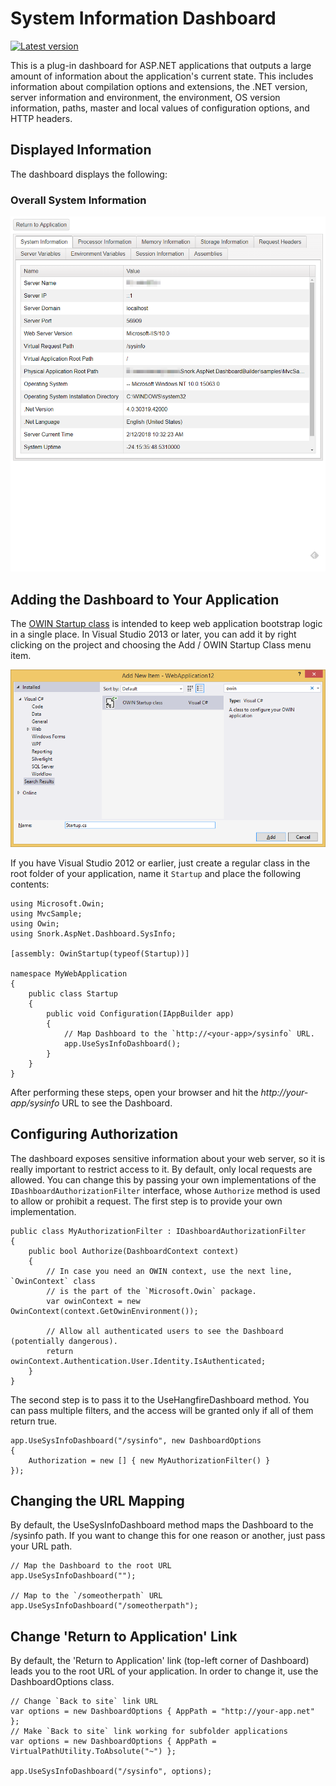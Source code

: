 ﻿# System Information Dashboard
[![Latest version](https://img.shields.io/nuget/v/Snork.AspNet.Dashboard.SysInfo.svg)](https://www.nuget.org/packages/Snork.AspNet.Dashboard.SysInfo/) 


This is a plug-in dashboard for ASP.NET applications that outputs a large amount of information about the application's current state. This includes information about compilation options and extensions, the .NET version, server information and environment, the environment, OS version information, paths, master and local values of configuration options, and HTTP headers.

## Displayed Information

The dashboard displays the following:

### Overall System Information

![System](docs/01-system.png)

## Adding the Dashboard to Your Application
The [OWIN Startup class](https://docs.microsoft.com/en-us/aspnet/aspnet/overview/owin-and-katana/owin-startup-class-detection) is intended to keep web application bootstrap logic in a single place. In Visual Studio 2013 or later, you can add it by right clicking on the project and choosing the Add / OWIN Startup Class menu item.

![Adding startup class](docs/add-owin-startup.png)

If you have Visual Studio 2012 or earlier, just create a regular class in the root folder of your application, name it `Startup` and place the following contents:
```
using Microsoft.Owin;
using MvcSample;
using Owin;
using Snork.AspNet.Dashboard.SysInfo;

[assembly: OwinStartup(typeof(Startup))]

namespace MyWebApplication
{
    public class Startup
    {
        public void Configuration(IAppBuilder app)
        {
            // Map Dashboard to the `http://<your-app>/sysinfo` URL.
            app.UseSysInfoDashboard();
        }
    }
}
```
After performing these steps, open your browser and hit the *http://your-app/sysinfo* URL to see the Dashboard.

## Configuring Authorization
The dashboard exposes sensitive information about your web server, so it is really important to restrict access to it.  By default, only local requests are allowed.  You can change this by passing your own implementations of the `IDashboardAuthorizationFilter` interface, whose `Authorize` method is used to allow or prohibit a request. The first step is to provide your own implementation.

```
public class MyAuthorizationFilter : IDashboardAuthorizationFilter
{
    public bool Authorize(DashboardContext context)
    {
        // In case you need an OWIN context, use the next line, `OwinContext` class
        // is the part of the `Microsoft.Owin` package.
        var owinContext = new OwinContext(context.GetOwinEnvironment());

        // Allow all authenticated users to see the Dashboard (potentially dangerous).
        return owinContext.Authentication.User.Identity.IsAuthenticated;
    }
}
```

The second step is to pass it to the UseHangfireDashboard method. You can pass multiple filters, and the access will be granted only if all of them return true.

```
app.UseSysInfoDashboard("/sysinfo", new DashboardOptions
{
    Authorization = new [] { new MyAuthorizationFilter() }
});
```

## Changing the URL Mapping
By default, the UseSysInfoDashboard method maps the Dashboard to the /sysinfo path. If you want to change this for one reason or another, just pass your URL path.
```
// Map the Dashboard to the root URL
app.UseSysInfoDashboard("");

// Map to the `/someotherpath` URL
app.UseSysInfoDashboard("/someotherpath");
```

## Change 'Return to Application' Link
By default, the 'Return to Application' link (top-left corner of Dashboard) leads you to the root URL of your application. In order to change it, use the DashboardOptions class.

```
// Change `Back to site` link URL
var options = new DashboardOptions { AppPath = "http://your-app.net" };
// Make `Back to site` link working for subfolder applications
var options = new DashboardOptions { AppPath = VirtualPathUtility.ToAbsolute("~") };

app.UseSysInfoDashboard("/sysinfo", options);
```
